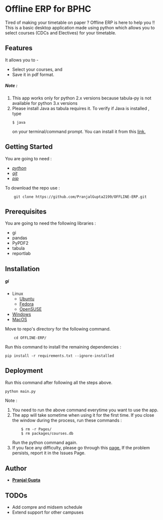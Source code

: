 # Offline ERP for BPHC 
Tired of making your timetable on paper ? Offline ERP is here to help you !!
This is a basic desktop application made using python which allows you to select courses (CDCs and Electives) for your timetable.  
 
## Features
It allows you to - 

  - Select your courses, and 
  - Save it in pdf format.
 
##### Note :
1. This app works only for python 2.x versions because tabula-py is not available for python 3.x versions
2. Please install Java as tabula requires it. 
    To verify if Java is installed , type 
    ```
    $ java
    ```
    on your terminal/command prompt.
    You can install it from this [link.](https://java.com/en/download/help/download_options.xml)

## Getting Started
You are going to need :
- [_python_](https://www.python.org/downloads/source/)
- [_git_](https://git-scm.com/downloads/)
- [_pip_](https://pip.pypa.io/en/stable/installing/)


    
To download the repo use : 
```
    git clone https://github.com/PranjalGupta2199/OFFLINE-ERP.git
```



##  Prerequisites
You are going to need the following libraries :
- gi
- pandas 
- PyPDF2 
- tabula 
- reportlab

## Installation

##### gi 
- Linux 
    - [Ubuntu](http://pygobject.readthedocs.io/en/latest/getting_started.html#ubuntu-getting-started)
    - [Fedora](http://pygobject.readthedocs.io/en/latest/getting_started.html#fedora-getting-started)
    - [OpenSUSE](http://pygobject.readthedocs.io/en/latest/getting_started.html#opensuse-getting-started) 
- [Windows](http://pygobject.readthedocs.io/en/latest/getting_started.html#windows-getting-started)
- [MacOS](http://pygobject.readthedocs.io/en/latest/getting_started.html#macosx-getting-started)

 
Move to repo's directory for the following command.
```
    cd OFFLINE-ERP/
 ```

Run this command to install the remaining dependencies : 

    pip install -r requirements.txt --ignore-installed 

## Deployment 
Run this command after following all the steps above.

```python
python main.py 
```
Note :
1. You need to run the above command everytime you want to use the app. 
2. The app will take sometime when using it for the first time. If you close the window during the process, run these commands :
    ```
        $ rm -r Pages/
        $ rm packages/courses.db
    ```
    Run the python command again.
3. If you face any difficulty, please go through this [page.](https://github.com/chezou/tabula-py) If the problem persists, report it in the Issues Page.

## Author
-  [**Pranjal Gupta**](https://github.com/PranjalGupta2199/)

## TODOs
- Add compre and midsem schedule 
- Extend support for other campuses 

